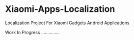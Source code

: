 # Xiaomi-Apps-Localization
Localization Project For Xiaomi Gadgets Android Applications

Work In Progress ...............
